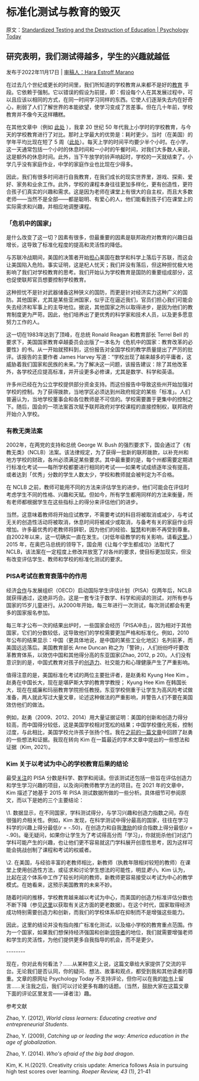 # 标准化测试与教育的毁灭

原文：[Standardized Testing and the Destruction of Education | Psychology Today](https://www.psychologytoday.com/us/blog/freedom-learn/202211/standardized-testing-and-the-destruction-education)

## 研究表明，我们测试得越多，学生的兴趣就越低

发布于2022年11月17日 | [审稿人：Hara Estroff Marano](https://www.psychologytoday.com/us/docs/editorial-process)

在过去几个世纪或更长的时间里，我们所知道的学校教育从来都不是好的[教育](https://www.psychologytoday.com/us/basics/education) 手段。它依赖于强制。它以错误的假设为前提，即：假设每个人在其发展过程中，可以且应该以相同的方式，在同一时间学习同样的东西。它使人们逐渐失去内在好奇心，削弱了人们了解世界的本能欲望，使学习变成了苦差事。但在几十年前，学校教育并不像今天这样糟糕。

在其他文章中（例如 [此处](https://www.amazon.com/Free-Learn-Unleashing-Instinct-Self-Reliant/dp/0465084990/ref=sr_1_1?crid=2JZQHKNK6I7JR&keywords=Peter+Gray+Free+to+Learn+Paperback&qid=1668623856&s=digital-text&sprefix=peter+gray+free+to+learn+paperback%2Cdigital-text%2C74&sr=1-1-catcorr) ），我拿 20 世纪 50 年代我上小学时的学校教育，与今天的学校教育进行了对比。那时上学最大的优势是：耗时更少。当时（在美国）的学年平均比现在短了 5 周（[此处](https://www.columnfivemedia.com/work/infographic-americas-schools-1950s-vs-today/)）。每天上学的时间平均要少半个小时。在小学，这一天通常包括一个小时的休息时间和一小时的午餐时间，对我们大多数人来说，这是额外的休息时间。此外，当下午放学的铃声响起时，学校的一天就结束了。小学几乎没有家庭作业，中学的家庭作业也比现在少得多。

因此，我们有很多时间进行自我教育，在我们成长的现实世界里，游戏、探索、爱好、家务和业余工作。此外，学校的课程本身往往更加多样化，更有创造性，更符合孩子们真实的兴趣和需求。这是因为老师在课堂上有很大的自主权，而且大多数老师——当然不是全部——都是聪明、有爱心的人，他们能看到孩子们在课堂上的实际需求和兴趣，并相应地调整课程。

### 「危机中的国家」

是什么改变了这一切？因素有很多，但最重要的因素是联邦政府对教育的兴趣日益增长，这导致了标准化程度的提高和灵活性的降低。

与苏联冷战期间，美国的决策者开始[担心](https://www.psychologytoday.com/us/basics/fear)美国在数学和科学上落后于苏联，而这会让美国陷入危险。事实证明，这是杞人忧天；我们并没有落后，但这种担忧极大地影响了我们对学校教育的思考。我们开始认为学校教育是国防的重要组成部分，这也促使联邦官员想要控制学校教育。

这种担忧不是针对武器储备这种狭义的国防，而更是针对经济实力这种广义的国防。其他国家，尤其是某些亚洲国家，似乎正在逼近我们，官员们担心我们可能会失去经济和军事上的主导地位。据说，其他国家之所以取得进步，是因为他们的教育制度更为严苛。因此，他们培养出了更优秀的科学家和技术人员，以及更多愿意努力工作的人。

这一切在1983年达到了顶峰，在总统 Ronald Reagan 和教育部长 Terrel Bell 的要求下，美国国家教育卓越委员会出版了一本名为《危机中的国家：教育改革的必要性》的书。从一开始就预料到，这份报告对全国学校的教学质量提出了严厉的批评。该报告的主要作者 James Harvey 写道：“学校出现了越来越多的平庸者，这威胁着我们国家和民族的未来。”为了解决这一问题，该报告建议：除了其他改革外，各学校还应提高标准，并开设更多必修课，尤其是数学、科学和英语。

许多州已经在为公立学校提供部分资金支持。而这份报告中导致这些州开始加强对学校的控制。为了获得拨款，当地学区必须达到州政府规定的某些「标准」。人们普遍认为，当地学校董事会和各位教师是不可信的。学校需要置于更集中的控制之下。随后，国会的一项法案首次赋予联邦政府对学校课程的直接控制权，联邦政府开始介入学校。

### 有教无类法案

2002年，在两党的支持和总统 George W. Bush 的强烈要求下，国会通过了《有教无类》（NCLB）法案。该法律规定，为了获得一批新的联邦拨款，以补充州和地方学校的财政，各州必须满足某些要求。其中最重要的是，每个州都需要定期进行标准化考试——每所学校都要进行相同的考试——如果考试成绩逐年没有提高，或者达到「优秀」分数的学生人数太少，学校和教师就会被判定为不合格。

在 NCLB 之前，教师可能用不同的方法来评估学生的进步。他们可能会在评估时考虑学生不同的性格、兴趣和天赋。但如今，所有学生都用同样的方法来衡量，所有老师都根据学生在这些指标上的得分来评估他们的进步。

当然，这意味着教师将开始应试教学，不需要考试的科目将被取消或减少，与考试无关的创造性活动将被取消，休息时间将被减少或取消，与备考有关的家庭作业将增加。许多最优秀的老教师将辞职，因为他们的经验、[智慧](https://www.psychologytoday.com/us/basics/wisdom)和判断不再受到尊重。自2002年以来，这一切确实一直在发生。（对低年级教学的有关影响，请看[这里](https://www.psychologytoday.com/us/blog/freedom-learn/201912/kindergarten-teachers-are-quitting-and-here-is-why)。）2015 年，在奥巴马总统的领导下，国会用《让每个学生都成功》法取代了 NCLB，该法案在一定程度上修改并放宽了对各州的要求，使目标更加现实，但没有改变评估学生、教师和学校的标准化测试的要求。

### PISA考试在教育衰落中的作用

经济[合作](https://www.psychologytoday.com/us/basics/teamwork)与发展组织（OECD）启动国际学生评估计划（PISA）仅两年后，NCLB 就获得通过，这绝非巧合。这是一套专注于数学、科学和阅读的测试，对所有参与国家的15岁儿童进行。从2000年开始，每三年进行一次测试，每次测试都会有更多的国家报名参加。

每三年才公布一次的结果出炉时，一些国家会经历「PISA冲击」，因为相对于其他国家，它们的分数较低，这导致他们的学校需要更加严格和标准化。例如，2010年公布的结果显示：中国（更具体地说，是中国的某些工业化地区）名列前茅，而美国远远落后。美国教育部长 Arne Duncan 称之为「警钟」，人们纷纷呼吁要改革教育体系，以效仿中国和其他得分高的东亚国家(Zhao, 2012, p 20)。人们没有意识到的是，中国式教育对孩子的[创造力](https://www.psychologytoday.com/us/basics/creativity)、社交能力和心理健康产生了严重影响。

值得注意的是，美国标准化考试的两位主要批评者，是赵勇和 Kyung Hee Kim 。赵勇在中国长大，现在是堪萨斯大学的教育学教授； Kyung Hee Kim 在韩国长大，现在在威廉和玛丽教育学院担任教授。东亚学校侧重于让学生为高风险考试做准备，两人就此写过大量文章，论述这种做法的严重影响，并警告人们不要在美国效仿他们的做法。

例如，赵勇（2009、2012、2014）用大量证据证明：美国的创新和创造力得分较高，而中国得分较低，这是美国学校相对宽松的结果；中国学校僵化死板，控制过度，与此相比，美国学校允许孩子张扬个性。我在[之前的一篇文章](https://www.psychologytoday.com/us/blog/freedom-learn/201305/be-glad-our-failure-catch-china-in-education)中回顾了赵勇的一些想法和证据。我现在转向 Kim 在一篇最近的学术文章中提出的一些想法和证据（Kim, 2021）。

### Kim 关于以考试为中心的学校教育后果的结论

最受[关注](https://www.psychologytoday.com/us/basics/attention)的 PISA 分数是科学、数学和阅读。但该测试还包括一些旨在评估创造力和学生学习兴趣的项目，以及询问教师教学方法的项目。在 2021 年的文章中，Kim 描述了她基于 2015 年 PISA 测试数据所做的一些分析。具体细节可参阅原文，而以下是她的三个主要结论：

\1. 数据显示，在不同国家，学科测试得分，与学习兴趣和创造力指数之间，存在很强的*负*相关性。例如，Kim 发现，在科学测试中得分最高的国家，往往在学习科学的兴趣上得分最低(*r* = -.50)，在创造力和自我[激励](https://www.psychologytoday.com/us/basics/motivation)的综合指数上得分最低(*r* = -.90)。毫无疑问，如果你让学生为了考试得高分而「学习」，你就扼杀他们对这门学科可能产生的兴趣，也让他们更不容易就这门学科展开创意性思考，因为这样可能会挑战创制了课程和考试的权威者。

\2. 在美国，与经验丰富的老教师相比，新教师（执教年限相对较短的教师）在课堂上使用创造性方法，或征求和讨论学生想法的可能性，明显*更小*。Kim 认为，比起在这个体系中工作了较长时间的教师，新教师更容易接受以考试为中心的教学模式。在她看来，这预示美国教育的未来不妙。

随着时间的推移，学校教育越来越以考试为中心，而美国的创造力标准评估分数也不断下降（参见[这里](https://www.psychologytoday.com/us/blog/freedom-learn/201209/children-s-freedom-has-declined-so-has-their-creativity)以获取有关这方面的更老数据）。在这个时代，国家取得经济成功特别需要创造力和创新，而我们的学校体系却在抑制而不是增强这些能力。

因此，这里的结论并没有指向推广标准化测试，以及缩小学校的教育重点范围。作为一个国家，如果我们想保持经济强国和创新[领导者](https://www.psychologytoday.com/us/basics/leadership)的地位，我们就需要增强老师和学生的灵活性，为他们提供更多自我指导的机会，而不是更少。

\--------

现在，你对此有何看法？……从某种意义上说，这篇文章给大家提供了交流的平台。无论我们是否认同，你的疑问、想法、故事和观点，都受到我和其他读者的尊重。文章的原网址 Psychology Today 不支持评论，但你可以在我的[脸书](https://www.facebook.com/peter.gray.3572)上留言……关注我之后，我们可以讨论更多有趣的话题。（当然，鼓励大家在这篇文章下面的评论区里发言——译者注）趣。

参考文献

Zhao, Y. (2012), *World class learners: Educating creative and entrepreneurial Students*.

Zhao, Y. (2009), *Catching up or leading the way: America education in the age of globalization*.

Zhao, Y. (2014). *Who's afraid of the big bad dragon*.

Kim, K. H.(2021). Creativity crisis update: America follows Asia in pursuing high test scores over learning. *Roeper Review, 43* (1), 21-41